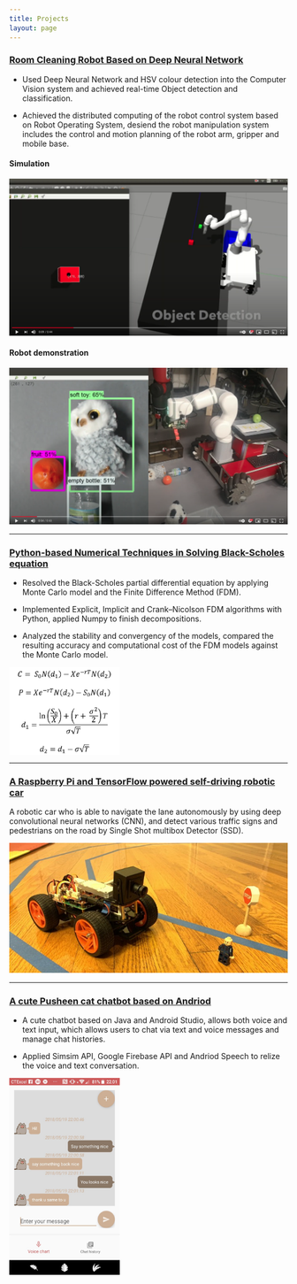```yaml
---
title: Projects
layout: page
---
```



### [Room Cleaning Robot Based on Deep Neural Network](https://github.com/jiajia-404/TydingUpProject)

- Used Deep Neural Network and HSV colour detection into the Computer Vision system and achieved real-time Object detection and classification.

- Achieved the distributed computing of the robot control system based on Robot Operating System, desiend the robot manipulation system includes the control and motion planning of the robot arm, gripper and mobile base.

#### Simulation
[![Watch the video](/images/sim1.png)](https://youtu.be/Bs99ExJiiw8)
#### Robot demonstration
[![Watch the video](/images/real1.png)](https://youtu.be/_5jTu8fjrgA)

---
### [Python-based Numerical Techniques in Solving Black-Scholes equation](https://github.com/jiajia-404/JJM_Bachelor_FYP)
- Resolved the Black-Scholes partial differential equation by applying Monte Carlo model and the Finite Difference Method (FDM).

- Implemented Explicit, Implicit and Crank–Nicolson FDM algorithms with Python, applied Numpy to finish decompositions.

- Analyzed the stability and convergency of the models, compared the resulting accuracy and computational cost of the FDM models against the Monte Carlo model.

<img align="middle" src="/images/bs.png" alt="BSE" width="200"/>


---
### [A Raspberry Pi and TensorFlow powered self-driving robotic car](https://github.com/jiajia-404/Self_driving_PiCar)

A robotic car who is able to navigate the lane autonomously by using deep convolutional neural networks (CNN), and detect various traffic signs and pedestrians on the road by Single Shot multibox Detector (SSD).

![Picar](/images/Picar.jpeg)

---
### [A cute Pusheen cat chatbot based on Andriod](https://github.com/jiajia-404/Mr.Meow)

- A cute chatbot based on Java and Android Studio, allows both voice and text input, which allows users to chat via text and voice messages and manage chat histories.

- Applied Simsim API, Google Firebase API and Andriod Speech to relize the voice and text conversation.
<img align="middle" src="/images/chat_page.jpg" alt="chatpage" width="200"/>



